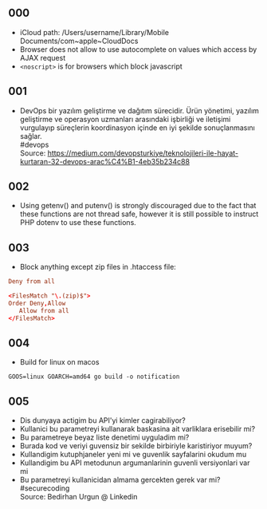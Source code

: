 ## 000
- iCloud path: /Users/username/Library/Mobile Documents/com~apple~CloudDocs 
- Browser does not allow to use autocomplete on values which access by AJAX request
- ```<noscript>``` is for browsers which block javascript

## 001
- DevOps bir yazılım geliştirme ve dağıtım sürecidir. Ürün yönetimi, yazılım geliştirme ve operasyon uzmanları arasındaki işbirliği ve iletişimi vurgulayıp süreçlerin koordinasyon içinde en iyi şekilde sonuçlanmasını sağlar.  
#devops  
Source: https://medium.com/devopsturkiye/teknolojileri-ile-hayat-kurtaran-32-devops-arac%C4%B1-4eb35b234c88  

## 002
- Using getenv() and putenv() is strongly discouraged due to the fact that these functions are not thread safe, however it is still possible to instruct PHP dotenv to use these functions.

## 003
- Block anything except zip files in .htaccess file:
```conf
Deny from all

<FilesMatch "\.(zip)$">
Order Deny,Allow
   Allow from all
</FilesMatch>
```

## 004
- Build for linux on macos  
```
GOOS=linux GOARCH=amd64 go build -o notification
```

## 005
- Dis dunyaya actigim bu API'yi kimler cagirabiliyor?
- Kullanici bu parametreyi kullanarak baskasina ait varliklara erisebilir mi?
- Bu parametreye beyaz liste denetimi uyguladim mi?
- Burada kod ve veriyi guvensiz bir sekilde birbiriyle karistiriyor muyum?
- Kullandigim kutuphjaneler yeni mi ve guvenlik sayfalarini okudum mu
- Kullandigim bu API metodunun argumanlarinin guvenli versiyonlari var mi
- Bu parametreyi kullanicidan almama gercekten gerek var mi?  
#securecoding  
Source: Bedirhan Urgun @ Linkedin